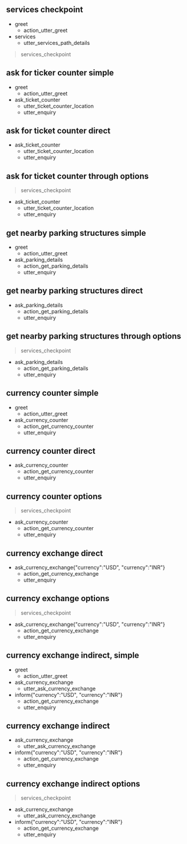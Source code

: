 ## services checkpoint
* greet
  - action_utter_greet
* services
  - utter_services_path_details
> services_checkpoint

## ask for ticker counter simple
* greet
  - action_utter_greet
* ask_ticket_counter
  - utter_ticket_counter_location
  - utter_enquiry

## ask for ticket counter direct
* ask_ticket_counter
  - utter_ticket_counter_location
  - utter_enquiry

## ask for ticket counter through options
> services_checkpoint
* ask_ticket_counter
  - utter_ticket_counter_location
  - utter_enquiry


## get nearby parking structures simple

* greet
  - action_utter_greet
* ask_parking_details
  - action_get_parking_details
  - utter_enquiry

## get nearby parking structures direct

* ask_parking_details
  - action_get_parking_details
  - utter_enquiry


## get nearby parking structures through options

> services_checkpoint
* ask_parking_details
  - action_get_parking_details
  - utter_enquiry

## currency counter simple

* greet
  - action_utter_greet
* ask_currency_counter
  - action_get_currency_counter
  - utter_enquiry

## currency counter direct

* ask_currency_counter
  - action_get_currency_counter
  - utter_enquiry

## currency counter options

> services_checkpoint
* ask_currency_counter
  - action_get_currency_counter
  - utter_enquiry

## currency exchange direct

* ask_currency_exchange{"currency":"USD", "currency":"INR"}
  - action_get_currency_exchange
  - utter_enquiry

## currency exchange options

> services_checkpoint
* ask_currency_exchange{"currency":"USD", "currency":"INR"}
  - action_get_currency_exchange
  - utter_enquiry

## currency exchange indirect, simple

* greet
  - action_utter_greet
* ask_currency_exchange
  - utter_ask_currency_exchange
* inform{"currency":"USD", "currency":"INR"}
  - action_get_currency_exchange
  - utter_enquiry

## currency exchange indirect

* ask_currency_exchange
  - utter_ask_currency_exchange
* inform{"currency":"USD", "currency":"INR"}
  - action_get_currency_exchange
  - utter_enquiry

## currency exchange indirect options

> services_checkpoint
* ask_currency_exchange
  - utter_ask_currency_exchange
* inform{"currency":"USD", "currency":"INR"}
  - action_get_currency_exchange
  - utter_enquiry


